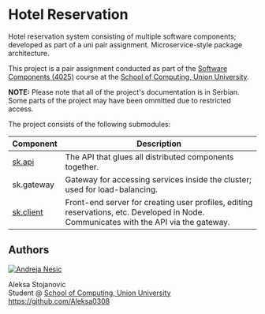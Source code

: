 # Hotel Reservation

Hotel reservation system consisting of multiple software components; developed as part of a uni pair assignment. Microservice-style package architecture.

This project is a pair assignment conducted as part of the [Software Components (4025)](https://raf.edu.rs/knjiga-predmeta/softverske-komponente/) course at the [School of Computing, Union University](https://raf.edu.rs/?pismo=lat).

**NOTE:** Please note that all of the project's documentation is in Serbian. Some parts of the project may have been ommitted due to restricted access.

The project consists of the following submodules:

| Component | Description |
| --- | --- |
| [sk.api](https://github.com/andrejanesic/sk.api/) | The API that glues all distributed components together. |
| sk.gateway | Gateway for accessing services inside the cluster; used for load-balancing. |
| [sk.client](https://github.com/Aleksa0308/sk.client) | Front-end server for creating user profiles, editing reservations, etc. Developed in Node. Communicates with the API via the gateway. |

## Authors

[![Andreja Nesic](https://andrejanesic.com/git-signature-sm.png)](https://andrejanesic.com)

Aleksa Stojanovic<br>
Student @ [School of Computing, Union University](https://raf.edu.rs/?pismo=lat)<br>
https://github.com/Aleksa0308
